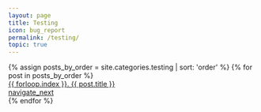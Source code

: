 ```yaml
---
layout: page
title: Testing
icon: bug_report
permalink: /testing/
topic: true
---
```


<div class='list'>
  {% assign posts_by_order = site.categories.testing | sort: 'order' %}
  {% for post in posts_by_order %}
    <a href="{{ post.url }}" class='list-item'>
      <div class='list-item__content'>
        <div class='list-item-title'>{{ forloop.index }}. {{ post.title }}</div>
      </div>
      <div class='btn-secondary btn--icon btn--small'>
        <span class='material-symbols-outlined'>navigate_next</span>
      </div>
    </a>
  {% endfor %}
</div>

